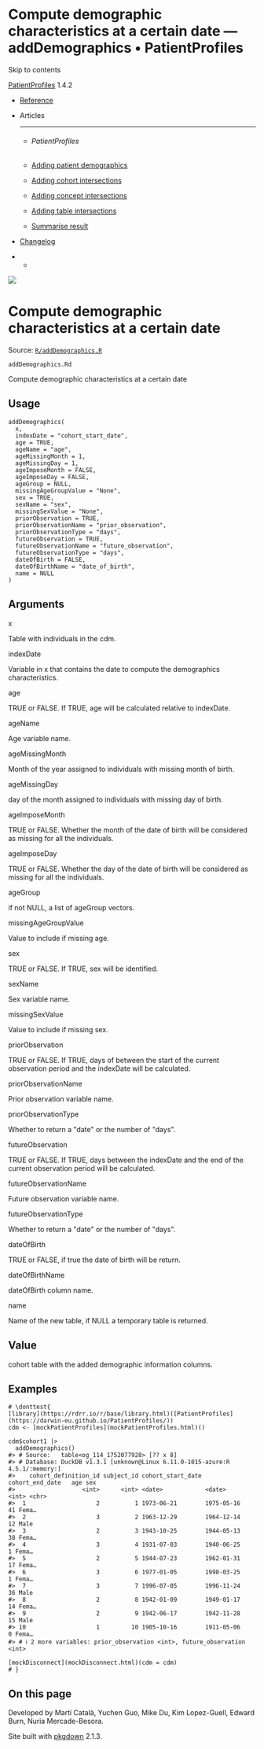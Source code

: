 # Compute demographic characteristics at a certain date — addDemographics • PatientProfiles

Skip to contents

[PatientProfiles](../index.html) 1.4.2

  * [Reference](../reference/index.html)
  * Articles
    * * * *

    * ###### PatientProfiles

    * [Adding patient demographics](../articles/demographics.html)
    * [Adding cohort intersections](../articles/cohort-intersect.html)
    * [Adding concept intersections](../articles/concept-intersect.html)
    * [Adding table intersections](../articles/table-intersect.html)
    * [Summarise result](../articles/summarise.html)
  * [Changelog](../news/index.html)


  *   * [](https://github.com/darwin-eu/PatientProfiles/)



![](../logo.png)

# Compute demographic characteristics at a certain date

Source: [`R/addDemographics.R`](https://github.com/darwin-eu/PatientProfiles/blob/v1.4.2/R/addDemographics.R)

`addDemographics.Rd`

Compute demographic characteristics at a certain date

## Usage
    
    
    addDemographics(
      x,
      indexDate = "cohort_start_date",
      age = TRUE,
      ageName = "age",
      ageMissingMonth = 1,
      ageMissingDay = 1,
      ageImposeMonth = FALSE,
      ageImposeDay = FALSE,
      ageGroup = NULL,
      missingAgeGroupValue = "None",
      sex = TRUE,
      sexName = "sex",
      missingSexValue = "None",
      priorObservation = TRUE,
      priorObservationName = "prior_observation",
      priorObservationType = "days",
      futureObservation = TRUE,
      futureObservationName = "future_observation",
      futureObservationType = "days",
      dateOfBirth = FALSE,
      dateOfBirthName = "date_of_birth",
      name = NULL
    )

## Arguments

x
    

Table with individuals in the cdm.

indexDate
    

Variable in x that contains the date to compute the demographics characteristics.

age
    

TRUE or FALSE. If TRUE, age will be calculated relative to indexDate.

ageName
    

Age variable name.

ageMissingMonth
    

Month of the year assigned to individuals with missing month of birth.

ageMissingDay
    

day of the month assigned to individuals with missing day of birth.

ageImposeMonth
    

TRUE or FALSE. Whether the month of the date of birth will be considered as missing for all the individuals.

ageImposeDay
    

TRUE or FALSE. Whether the day of the date of birth will be considered as missing for all the individuals.

ageGroup
    

if not NULL, a list of ageGroup vectors.

missingAgeGroupValue
    

Value to include if missing age.

sex
    

TRUE or FALSE. If TRUE, sex will be identified.

sexName
    

Sex variable name.

missingSexValue
    

Value to include if missing sex.

priorObservation
    

TRUE or FALSE. If TRUE, days of between the start of the current observation period and the indexDate will be calculated.

priorObservationName
    

Prior observation variable name.

priorObservationType
    

Whether to return a "date" or the number of "days".

futureObservation
    

TRUE or FALSE. If TRUE, days between the indexDate and the end of the current observation period will be calculated.

futureObservationName
    

Future observation variable name.

futureObservationType
    

Whether to return a "date" or the number of "days".

dateOfBirth
    

TRUE or FALSE, if true the date of birth will be return.

dateOfBirthName
    

dateOfBirth column name.

name
    

Name of the new table, if NULL a temporary table is returned.

## Value

cohort table with the added demographic information columns.

## Examples
    
    
    # \donttest{
    [library](https://rdrr.io/r/base/library.html)([PatientProfiles](https://darwin-eu.github.io/PatientProfiles/))
    cdm <- [mockPatientProfiles](mockPatientProfiles.html)()
    
    cdm$cohort1 |>
      addDemographics()
    #> # Source:   table<og_114_1752077928> [?? x 8]
    #> # Database: DuckDB v1.3.1 [unknown@Linux 6.11.0-1015-azure:R 4.5.1/:memory:]
    #>    cohort_definition_id subject_id cohort_start_date cohort_end_date   age sex  
    #>                   <int>      <int> <date>            <date>          <int> <chr>
    #>  1                    2          1 1973-06-21        1975-05-16         41 Fema…
    #>  2                    3          2 1963-12-29        1964-12-14         12 Male 
    #>  3                    2          3 1943-10-25        1944-05-13         38 Fema…
    #>  4                    3          4 1931-07-03        1940-06-25          1 Fema…
    #>  5                    2          5 1944-07-23        1962-01-31         17 Fema…
    #>  6                    3          6 1977-01-05        1998-03-25          1 Fema…
    #>  7                    3          7 1996-07-05        1996-11-24         36 Male 
    #>  8                    2          8 1942-01-09        1949-01-17         14 Fema…
    #>  9                    2          9 1942-06-17        1942-11-28         15 Male 
    #> 10                    1         10 1905-10-16        1911-05-06          0 Fema…
    #> # ℹ 2 more variables: prior_observation <int>, future_observation <int>
    
    [mockDisconnect](mockDisconnect.html)(cdm = cdm)
    # }
    
    

## On this page

Developed by Martí Català, Yuchen Guo, Mike Du, Kim Lopez-Guell, Edward Burn, Nuria Mercade-Besora.

Site built with [pkgdown](https://pkgdown.r-lib.org/) 2.1.3.
